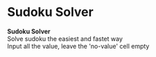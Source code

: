 # Sudoku Solver
**Sudoku Solver**<br>
Solve sudoku the easiest and fastet way<br>
Input all the value, leave the 'no-value' cell empty<br>


